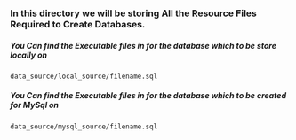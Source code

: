 ### In this directory we will be storing All the Resource Files Required to Create Databases.

##### You Can find the Executable files in for the database which to be store locally on
`
data_source/local_source/filename.sql
`

##### You Can find the Executable files in for the database which to be created for MySql on
`
data_source/mysql_source/filename.sql
`